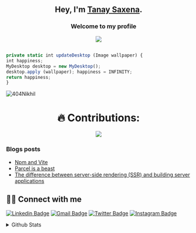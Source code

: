 ## <p align="center">Hey, I'm [Tanay Saxena](https://linktr.ee/tanaysaxena13).</p>

<h3 align="center">
  &nbsp;&nbsp;&nbsp;&nbsp;&nbsp;&nbsp;&nbsp;Welcome to my profile
</h3>

<p align="center">
    <img src="https://readme-typing-svg.herokuapp.com?color=E22FE4&width=380&height=45&lines=Open-Source+Enthusiast;Always+Learning+New+Things;Empowering+Others;Nice+To+Meet+You+...&center=true"></a>

</p>

##

```ts
private static int updateDesktop (Image wallpaper) {
int happiness;
MyDesktop desktop = new MyDesktop();
desktop.apply (wallpaper); happiness = INFINITY;
return happiness;
}
```
<p align="left"> <img src="https://komarev.com/ghpvc/?username=404Nikhil&label=Profile%20views&color=129e00&style=plastic" alt="404Nikhil" /> </p>

<h1 align="center"> 🔥 Contributions: </h1>

<p align= "center">	
  <img  src="https://github-readme-streak-stats.herokuapp.com/?user=404Nikhil&show_icons=true&theme=onedark" />
	</p>

### Blogs posts
<!-- BLOG-POST-LIST:START -->
- [Npm and Vite](https://404nikhil.hashnode.dev/npm-and-vite)
- [Parcel is a beast](https://404nikhil.hashnode.dev/parcel-is-a-beast-an-all-in-one-bundle-for-powerful-web-development)
- [The difference between server-side rendering (SSR) and building server applications](https://404nikhil.hashnode.dev/the-difference-between-server-side-rendering-ssr-and-building-server-applications)
<!-- BLOG-POST-LIST:END -->

  ## 🙋‍♂️ Connect with me

[![Linkedin Badge](https://img.shields.io/badge/-NikhilDhariwal-blue?style=flat-square&logo=Linkedin&logoColor=white&link=https://www.linkedin.com/in/nikhil-dhariwal-800b64247/)](https://www.linkedin.com/in/nikhil-dhariwal-800b64247/)
[![Gmail Badge](https://img.shields.io/badge/-nikhildhariwal2004@gmail.com-c14438?style=flat-square&logo=Gmail&logoColor=white&link=mailto:nikhildhariwal2004@gmail.com)](mailto:nikhildhariwal2004@gmail.com)
[![Twitter Badge](https://img.shields.io/badge/-404Nikhil-lightblue?style=flat-square&logo=Twitter&logoColor=white&link=https://twitter.com/404Nikhil)](https://twitter.com/404Nikhil)
[![Instagram Badge](https://img.shields.io/badge/-404nikhil_dhariwal-pink?style=flat-square&logo=Instagram&logoColor=purple&link=https://twitter.com/404nikhil_dhariwal)](https://instagram.com/404nikhil_dhariwal)


<details>
  <summary>Github Stats</summary>
  <p><img align="left" src="https://github-readme-stats.vercel.app/api/top-langs?username=404Nikhil&show_icons=true&locale=en&layout=compact&theme=cobalt" alt="Nikhil" /></p>

<p>&nbsp;<img align="center" src="https://github-readme-stats.vercel.app/api?username=404Nikhil&show_icons=true&locale=en&theme=cobalt" alt="Nikhil" /></p>

<p align="left"> <a href="https://github.com/ryo-ma/github-profile-trophy"><img src="https://github-profile-trophy.vercel.app/?username=404Nikhil" alt="Nikhil" /></a> </p>
  
</details>
